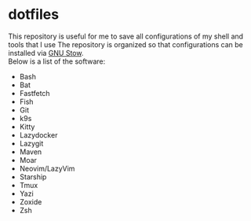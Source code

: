 # dotfiles

This repository is useful for me to save all configurations of my shell and tools that I use 
The repository is organized so that configurations can be installed via [GNU Stow](https://www.gnu.org/software/stow/).  
Below is a list of the software:  

- Bash
- Bat
- Fastfetch
- Fish
- Git
- k9s
- Kitty
- Lazydocker
- Lazygit
- Maven
- Moar
- Neovim/LazyVim
- Starship
- Tmux
- Yazi
- Zoxide
- Zsh
